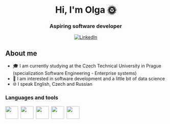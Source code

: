 <div id="header" align="center">
  <h1> Hi, I'm Olga 🌞</h1>
  <h3>Aspiring software developer</h3>
  <a href="https://www.linkedin.com/in/olga-biriukova-981012253">
  <img src = "https://img.shields.io/badge/-LinkedIn-blue?style=flat-square&logo=Linkedin&logoColor=white" alt="LinkedIn" />
</a>
</div>


## About me
-	🎓 I am currently studying at the Czech Technical University in Prague
  (specialization Software Engineering - Enterprise systems)
-	📝 I am interested in software development and a little bit of data science
-	🌐 I speak English, Czech and Russian

### Languages and tools
<img src="https://cdn.jsdelivr.net/gh/devicons/devicon@latest/icons/java/java-original-wordmark.svg" width="40" height="40"/>&nbsp;
<img src="https://cdn.jsdelivr.net/gh/devicons/devicon@latest/icons/postgresql/postgresql-original-wordmark.svg" width="40" height="40"/>&nbsp;
<img src="https://cdn.jsdelivr.net/gh/devicons/devicon@latest/icons/git/git-original-wordmark.svg" width="40" height="40"/>&nbsp;
<img src="https://cdn.jsdelivr.net/gh/devicons/devicon@latest/icons/c/c-original.svg" width="40" height="40"/>&nbsp;
<img src="https://cdn.jsdelivr.net/gh/devicons/devicon@latest/icons/python/python-original.svg" width="40" height="40"/>&nbsp;


  
  

<!--
**olgabiriukova/olgabiriukova** is a ✨ _special_ ✨ repository because its `README.md` (this file) appears on your GitHub profile.

Here are some ideas to get you started:


